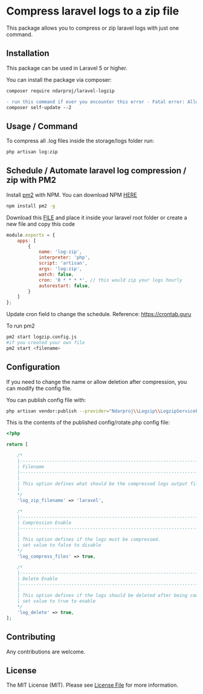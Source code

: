 # Compress laravel logs to a zip file

This package allows you to compress or zip laravel logs with just one command.

## Installation

This package can be used in Laravel 5 or higher.

You can install the package via composer:

```bash
composer require ndarproj/laravel-logzip

```
```diff
- run this command if ever you encounter this error - Fatal error: Allowed memory size of 1610612736
composer self-update --2
```


## Usage / Command

To compress all .log files inside the storage/logs folder run:
```bash
php artisan log:zip
```

## Schedule / Automate laravel log compression / zip with PM2

Install [pm2](https://github.com/Unitech/pm2) with NPM. You can download NPM [HERE](https://nodejs.org/en/download/)
```bash
npm install pm2 -g
```
Download this [FILE](https://github.com/ndarproj/laravel-logzip/blob/main/logzip.config.js) and place it inside your laravel root folder or create a new file and copy this code
```js
module.exports = {
	apps: [
		{
			name: 'log-zip',
			interpreter: 'php',
			script: 'artisan',
			args: 'log:zip',
			watch: false,
			cron: '0 * * * *', // this would zip your logs hourly
			autorestart: false,
		}
	]
};
```
Update cron field to change the schedule. Reference: https://crontab.guru

To run pm2
```bash
pm2 start logzip.config.js 
#if you created your own file
pm2 start <filename>
```

## Configuration

If you need to change the name or allow deletion after compression, you can modify the config file.

You can publish config file with:

```bash
php artisan vendor:publish --provider="Ndarproj\\Logzip\\LogzipServiceProvider" --tag=config
```
This is the contents of the published config/rotate.php config file:

```php
<?php

return [

    /*
    |--------------------------------------------------------------------------
    | Filename
    |--------------------------------------------------------------------------
    |
    | This option defines what should be the compressed logs output filename.
    |
    */
    'log_zip_filename' => 'laravel',

    /*
    |--------------------------------------------------------------------------
    | Compression Enable
    |--------------------------------------------------------------------------
    |
    | This option defines if the logs must be compressed.
    | set value to false to disable
    */
    'log_compress_files' => true,

    /*
    |--------------------------------------------------------------------------
    | Delete Enable
    |--------------------------------------------------------------------------
    |
    | This option defines if the logs should be deleted after being compressed.
    | set value to true to enable
    */
    'log_delete' => true,
];
```

## Contributing

Any contributions are welcome.

## License

The MIT License (MIT). Please see [License File](LICENSE.md) for more information.
